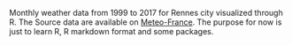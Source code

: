 Monthly weather data from 1999 to 2017 for Rennes city visualized through R. The Source data are available on [Meteo-France](https://donneespubliques.meteofrance.fr/?fond=produit&id_produit=129&id_rubrique=52). The purpose for now is just to learn R, R markdown format and some packages.